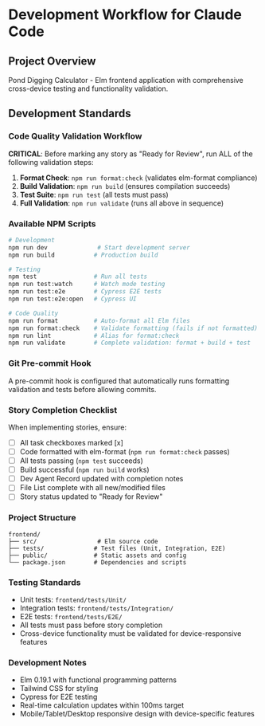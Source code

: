 # Development Workflow for Claude Code

## Project Overview
Pond Digging Calculator - Elm frontend application with comprehensive cross-device testing and functionality validation.

## Development Standards

### Code Quality Validation Workflow
**CRITICAL**: Before marking any story as "Ready for Review", run ALL of the following validation steps:

1. **Format Check**: `npm run format:check` (validates elm-format compliance)
2. **Build Validation**: `npm run build` (ensures compilation succeeds)  
3. **Test Suite**: `npm run test` (all tests must pass)
4. **Full Validation**: `npm run validate` (runs all above in sequence)

### Available NPM Scripts
```bash
# Development
npm run dev              # Start development server
npm run build           # Production build

# Testing
npm test                # Run all tests
npm run test:watch      # Watch mode testing
npm run test:e2e        # Cypress E2E tests
npm run test:e2e:open   # Cypress UI

# Code Quality
npm run format          # Auto-format all Elm files
npm run format:check    # Validate formatting (fails if not formatted)
npm run lint            # Alias for format:check
npm run validate        # Complete validation: format + build + test
```

### Git Pre-commit Hook
A pre-commit hook is configured that automatically runs formatting validation and tests before allowing commits.

### Story Completion Checklist
When implementing stories, ensure:

- [ ] All task checkboxes marked [x]
- [ ] Code formatted with elm-format (`npm run format:check` passes)
- [ ] All tests passing (`npm test` succeeds)
- [ ] Build successful (`npm run build` works)
- [ ] Dev Agent Record updated with completion notes
- [ ] File List complete with all new/modified files
- [ ] Story status updated to "Ready for Review"

### Project Structure
```
frontend/
├── src/                 # Elm source code
├── tests/              # Test files (Unit, Integration, E2E)
├── public/             # Static assets and config
└── package.json        # Dependencies and scripts
```

### Testing Standards
- Unit tests: `frontend/tests/Unit/`
- Integration tests: `frontend/tests/Integration/`
- E2E tests: `frontend/tests/E2E/`
- All tests must pass before story completion
- Cross-device functionality must be validated for device-responsive features

### Development Notes
- Elm 0.19.1 with functional programming patterns
- Tailwind CSS for styling
- Cypress for E2E testing
- Real-time calculation updates within 100ms target
- Mobile/Tablet/Desktop responsive design with device-specific features